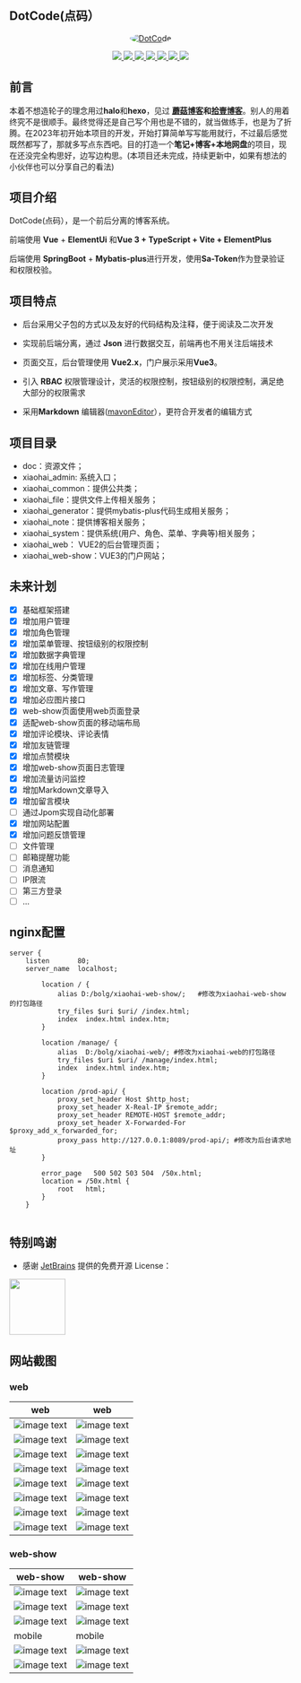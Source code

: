 ## DotCode(点码）

<p align=center>
  <a href="https://gitee.com/wch2019/xiaohai-blog">
    <img src="./doc/docs/image/favicon.ico" alt="DotCode" style="border-radius: 50%">
  </a>
</p>

<p align="center">
   <a target="_blank" href="https://github.com/wch2019">
      <img src="https://img.shields.io/hexpm/l/plug.svg"/>
      <img src="https://img.shields.io/badge/JDK-17+-green.svg"/>
      <img src="https://img.shields.io/badge/springboot-2.7.7-green"/>
      <img src="https://img.shields.io/badge/vue-2.6.10-green"/>
      <img src="https://img.shields.io/badge/mysql-8.0+-green"/>
      <img src="https://img.shields.io/badge/mybatis--plus-3.5.3.1-green"/>
      <img src="https://img.shields.io/badge/redis-6.0.5-green"/>
   </a>
</p>

## 前言

 本着不想造轮子的理念用过**halo**和**hexo**，见过 **[蘑菇博客](https://gitee.com/moxi159753/mogu_blog_v2)**和**[拾壹博客](https://gitee.com/quequnlong/shiyi-blog)**。别人的用着终究不是很顺手。最终觉得还是自己写个用也是不错的，就当做练手，也是为了折腾。在2023年初开始本项目的开发，开始打算简单写写能用就行，不过最后感觉既然都写了，那就多写点东西吧。目的打造一个**笔记+博客+本地网盘**的项目，现在还没完全构思好，边写边构思。(本项目还未完成，持续更新中，如果有想法的小伙伴也可以分享自己的看法)

## 项目介绍

DotCode(点码），是一个前后分离的博客系统。

前端使用 **Vue** + **ElementUi** 和**Vue 3 + TypeScript + Vite + ElementPlus**

后端使用 **SpringBoot** + **Mybatis-plus**进行开发，使用**Sa-Token**作为登录验证和权限校验。

## 项目特点

- 后台采用父子包的方式以及友好的代码结构及注释，便于阅读及二次开发

- 实现前后端分离，通过 **Json** 进行数据交互，前端再也不用关注后端技术

- 页面交互，后台管理使用 **Vue2.x**，门户展示采用**Vue3**。

- 引入 **RBAC** 权限管理设计，灵活的权限控制，按钮级别的权限控制，满足绝大部分的权限需求

- 采用**Markdown** 编辑器([mavonEditor](www.mavoneditor.com)），更符合开发者的编辑方式

##  项目目录

- doc：资源文件；
- xiaohai_admin: 系统入口；
- xiaohai_common：提供公共类；
- xiaohai_file：提供文件上传相关服务；
- xiaohai_generator：提供mybatis-plus代码生成相关服务；
- xiaohai_note：提供博客相关服务；
- xiaohai_system：提供系统(用户、角色、菜单、字典等)相关服务；
- xiaohai_web： VUE2的后台管理页面；
- xiaohai_web-show：VUE3的门户网站；

## 未来计划

- [x] 基础框架搭建
- [x] 增加用户管理
- [x] 增加角色管理
- [x] 增加菜单管理、按钮级别的权限控制
- [x] 增加数据字典管理
- [x] 增加在线用户管理
- [x] 增加标签、分类管理
- [x] 增加文章、写作管理
- [x] 增加必应图片接口
- [x] web-show页面使用web页面登录
- [x] 适配web-show页面的移动端布局
- [x] 增加评论模块、评论表情
- [x] 增加友链管理
- [x] 增加点赞模块
- [x] 增加web-show页面日志管理
- [x] 增加流量访问监控
- [x] 增加Markdown文章导入
- [x] 增加留言模块
- [ ] 通过Jpom实现自动化部署
- [x] 增加网站配置
- [x] 增加问题反馈管理
- [ ] 文件管理
- [ ] 邮箱提醒功能
- [ ] 消息通知
- [ ] IP限流
- [ ] 第三方登录
- [ ] ...

## nginx配置

```    
server {
    listen       80;
    server_name  localhost;
    
        location / {
            alias D:/bolg/xiaohai-web-show/;   #修改为xiaohai-web-show的打包路径
            try_files $uri $uri/ /index.html;
            index  index.html index.htm;
        }
    
        location /manage/ {
            alias  D:/bolg/xiaohai-web/; #修改为xiaohai-web的打包路径
            try_files $uri $uri/ /manage/index.html;
            index  index.html index.htm;
        }
    
        location /prod-api/ {
    	    proxy_set_header Host $http_host;
    	    proxy_set_header X-Real-IP $remote_addr;
    	    proxy_set_header REMOTE-HOST $remote_addr;
    	    proxy_set_header X-Forwarded-For $proxy_add_x_forwarded_for;
    	    proxy_pass http://127.0.0.1:8089/prod-api/; #修改为后台请求地址
    	}
    
        error_page   500 502 503 504  /50x.html;
        location = /50x.html {
            root   html;
        }
    }
    
```

## 特别鸣谢

- 感谢 [JetBrains](https://jb.gg/OpenSourceSupport) 提供的免费开源 License：

[<img src="./doc/docs/image/jb_beam.png" width="100" />](https://www.jetbrains.com/?from=xiaohai_blog)

## 网站截图

### web

|                     web                      |                     web                     |
|:--------------------------------------------:|:-------------------------------------------:|
| ![image text](./doc/docs/image/web/register.png)  |  ![image text](./doc/docs/image/web/login.png)   |
| ![image text](./doc/docs/image/web/dashboard.png) | ![image text](./doc/docs/image/web/article.png)  |
|   ![image text](./doc/docs/image/web/edit.png)    |   ![image text](./doc/docs/image/web/tags.png)   |
| ![image text](./doc/docs/image/web/category.png)  | ![image text](./doc/docs/image/web/comment.png)  |
|   ![image text](./doc/docs/image/web/user.png)    |   ![image text](./doc/docs/image/web/role.png)   |
|   ![image text](./doc/docs/image/web/menu.png)    | ![image text](./doc/docs/image/web/dictType.png) |
| ![image text](./doc/docs/image/web/dictData.png)  |   ![image text](./doc/docs/image/web/log.png)    |
| ![image text](./doc/docs/image/web/log-view.png)  |  ![image text](./doc/docs/image/web/online.png)  |

### web-show

| web-show                                               | web-show                                               |
|--------------------------------------------------------|--------------------------------------------------------|
| ![image text](./doc/docs/image/web-show/index.png)          | ![image text](./doc/docs/image/web-show/index-dark.png)     |
| ![image text](./doc/docs/image/web-show/article.png)        | ![image text](./doc/docs/image/web-show/back.png)           |
| ![image text](./doc/docs/image/web-show/category.png)       | ![image text](./doc/docs/image/web-show/search.png)         |
| mobile                                                 |  mobile                                                       |
| ![image text](./doc/docs/image/web-show/mobile-index.png)   | ![image text](./doc/docs/image/web-show/mobile-side.png)    |
| ![image text](./doc/docs/image/web-show/mobile-article.png) | ![image text](./doc/docs/image/web-show/mobile-comment.png) |


